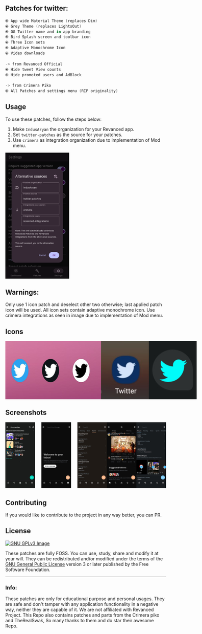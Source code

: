 ## Patches for twitter:

```kotlin
⦿ App wide Material Theme (replaces Dim)
⦿ Grey Theme (replaces LightsOut)
⦿ OG Twitter name and in app branding
⦿ Bird Splash screen and toolbar icon
⦿ Three Icon sets
⦿ Adaptive Monochrome Icon
⦿ Video downloads

-> from Revanced Official
⦿ Hide tweet View counts
⦿ Hide promoted users and AdBlock

-> from Crimera Piko
⦿ All Patches and settings menu (RIP originality)
```
## Usage

To use these patches, follow the steps below:

1. Make `IndusAryan` the organization for your Revanced app.
2. Set `twitter-patches` as the source for your patches.
3. Use `crimera` as integration organization due to implementation of Mod menu.

<div style="display:flex; justify-content:space-between;">  
<img src="screenshots/raw1.png" alt="usage" width="200" />  
</div>  

## Warnings:
Only use 1 icon patch and deselect other two otherwise; last applied patch icon will be used.
All icon sets contain adaptive monochrome icon.
Use crimera integrations as seen in image due to implementation of Mod menu.

## Icons
<div style="display:flex; justify-content:space-between;">  
<img src="screenshots/raw2.jpg" alt="icons" width="300" /> 
<img src="screenshots/raw3.jpg" alt="adaptive_icons" width="300" />
</div>  

## Screenshots

<div style="display:flex; flex-direction:row;">
  <div style="margin-right: 20px; text-align: center;">
    <img src="screenshots/3.jpg" alt="grey" width="200" />
  </div>

  <div style="margin-right: 20px; text-align: center;">
    <img src="screenshots/4.jpg" alt="monet" width="200" />
  </div>

  <div style="text-align: center;">
    <img src="screenshots/5.jpg" alt="other" width="200" />
  </div>

<div style="text-align: center;">
    <img src="screenshots/6.jpg" alt="other" width="200" />
  </div>

<div style="text-align: center;">
    <img src="screenshots/7.jpg" alt="other" width="200" />
  </div>
</div>

## Contributing
If you would like to contribute to the project in any way better, you can PR.

## License
[![GNU GPLv3 Image](https://www.gnu.org/graphics/gplv3-127x51.png)](http://www.gnu.org/licenses/gpl-3.0.en.html)

These patches are fully FOSS. You can use, study, share and modify it at your will. They can be redistributed and/or modified under the terms of the [GNU General Public License](https://www.gnu.org/licenses/gpl.html) version 3 or later published by the Free Software Foundation.

---
### Info:
These patches are only for educational purpose and personal usages. They are safe and don't tamper with any application functionality in a negative way, neither they are capable of it. We are not affiliated with Revanced Project. This Repo also contains patches and parts from the Crimera piko and TheRealSwak, So many thanks to them and do star their awesome Repo. 

